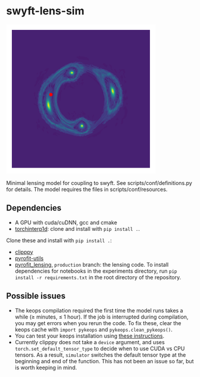 # swyft-lens-sim

![Lensing simulator samples](https://github.com/adam-coogan/swyft-lens-sim/blob/master/resources/samples.gif)

Minimal lensing model for coupling to swyft. See scripts/conf/definitions.py for details. The model requires the files in scripts/conf/resources.

## Dependencies

* A GPU with cuda/cuDNN, gcc and cmake
* [torchinterp1d](https://github.com/aliutkus/torchinterp1d): clone and install with `pip install .`.

Clone these and install with `pip install .`:
* [clipppy](https://github.com/kosiokarchev/clipppy/)
* [pyrofit-utils](https://github.com/kosiokarchev/pyrofit-utils)
* [pyrofit_lensing](https://github.com/cweniger/pyrofit_lensing), `production` branch: the lensing code. To install dependencies for notebooks in the experiments directory, run `pip install -r requirements.txt` in the root directory of the repository.

## Possible issues

* The keops compilation required the first time the model runs takes a while (≥ minutes, ≤ 1 hour). If the job is interrupted during compilation, you may get errors when you rerun the code. To fix these, clear the keops cache with `import pykeops` and `pykeops.clean_pykeops()`.
* You can test your keops installation using [these instructions](https://www.kernel-operations.io/keops/python/installation.html#testing-your-installation).
* Currently clipppy does not take a `device` argument, and uses `torch.set_default_tensor_type` to decide when to use CUDA vs CPU tensors. As a result, `simulator` switches the default tensor type at the beginning and end of the function. This has not been an issue so far, but is worth keeping in mind.
